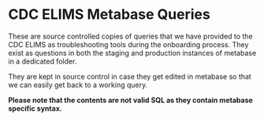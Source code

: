 # CDC ELIMS Metabase Queries

These are source controlled copies of queries that we have provided to the CDC ELIMS as troubleshooting tools during the
onboarding process.  They exist as questions in both the staging and production instances of metabase in a
dedicated folder.

They are kept in source control in case they get edited in metabase so that we can easily get back to a working query.

**Please note that the contents are not valid SQL as they contain metabase specific syntax.**